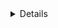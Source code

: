 <!-- >>>>>> BEGIN GENERATED FILE (include): SOURCE test/include/templates/python_details.md -->
<!-- >>>>>> BEGIN INCLUDED FILE (details): SOURCE test/include/includes/python.py -->
<details>

class MyClass:
    variable = "blah"

    def function(self):
        print("This is Python.")
</details>
<!-- <<<<<< END INCLUDED FILE (details): SOURCE test/include/includes/python.py -->
<!-- <<<<<< END GENERATED FILE (include): SOURCE test/include/templates/python_details.md -->
